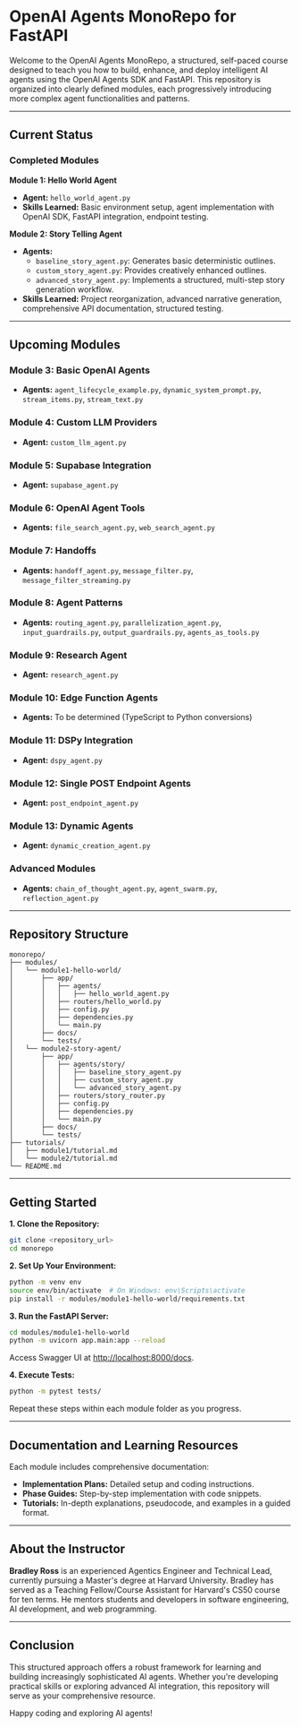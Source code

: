 <!-- File: README.md -->

# OpenAI Agents MonoRepo for FastAPI

Welcome to the OpenAI Agents MonoRepo, a structured, self-paced course designed to teach you how to build, enhance, and deploy intelligent AI agents using the OpenAI Agents SDK and FastAPI. This repository is organized into clearly defined modules, each progressively introducing more complex agent functionalities and patterns.

---

## Current Status

### Completed Modules

**Module 1: Hello World Agent**
- **Agent:** `hello_world_agent.py`
- **Skills Learned:** Basic environment setup, agent implementation with OpenAI SDK, FastAPI integration, endpoint testing.

**Module 2: Story Telling Agent**
- **Agents:**
  - `baseline_story_agent.py`: Generates basic deterministic outlines.
  - `custom_story_agent.py`: Provides creatively enhanced outlines.
  - `advanced_story_agent.py`: Implements a structured, multi-step story generation workflow.
- **Skills Learned:** Project reorganization, advanced narrative generation, comprehensive API documentation, structured testing.

---

## Upcoming Modules

### Module 3: Basic OpenAI Agents
- **Agents:** `agent_lifecycle_example.py`, `dynamic_system_prompt.py`, `stream_items.py`, `stream_text.py`

### Module 4: Custom LLM Providers
- **Agent:** `custom_llm_agent.py`

### Module 5: Supabase Integration
- **Agent:** `supabase_agent.py`

### Module 6: OpenAI Agent Tools
- **Agents:** `file_search_agent.py`, `web_search_agent.py`

### Module 7: Handoffs
- **Agents:** `handoff_agent.py`, `message_filter.py`, `message_filter_streaming.py`

### Module 8: Agent Patterns
- **Agents:** `routing_agent.py`, `parallelization_agent.py`, `input_guardrails.py`, `output_guardrails.py`, `agents_as_tools.py`

### Module 9: Research Agent
- **Agent:** `research_agent.py`

### Module 10: Edge Function Agents
- **Agents:** To be determined (TypeScript to Python conversions)

### Module 11: DSPy Integration
- **Agent:** `dspy_agent.py`

### Module 12: Single POST Endpoint Agents
- **Agent:** `post_endpoint_agent.py`

### Module 13: Dynamic Agents
- **Agent:** `dynamic_creation_agent.py`

### Advanced Modules
- **Agents:** `chain_of_thought_agent.py`, `agent_swarm.py`, `reflection_agent.py`

---

## Repository Structure

```
monorepo/
├── modules/
│   └── module1-hello-world/
│       ├── app/
│       │   ├── agents/
│       │   │   ├── hello_world_agent.py
│       │   ├── routers/hello_world.py
│       │   ├── config.py
│       │   ├── dependencies.py
│       │   └── main.py
│       ├── docs/
│       └── tests/
│   └── module2-story-agent/
│       ├── app/
│       │   ├── agents/story/
│       │   │   ├── baseline_story_agent.py
│       │   │   ├── custom_story_agent.py
│       │   │   └── advanced_story_agent.py
│       │   ├── routers/story_router.py
│       │   ├── config.py
│       │   ├── dependencies.py
│       │   └── main.py
│       ├── docs/
│       └── tests/
├── tutorials/
│   ├── module1/tutorial.md
│   └── module2/tutorial.md
└── README.md
```

---

## Getting Started

**1. Clone the Repository:**
```bash
git clone <repository_url>
cd monorepo
```

**2. Set Up Your Environment:**
```bash
python -m venv env
source env/bin/activate  # On Windows: env\Scripts\activate
pip install -r modules/module1-hello-world/requirements.txt
```

**3. Run the FastAPI Server:**
```bash
cd modules/module1-hello-world
python -m uvicorn app.main:app --reload
```

Access Swagger UI at [http://localhost:8000/docs](http://localhost:8000/docs).

**4. Execute Tests:**
```bash
python -m pytest tests/
```

Repeat these steps within each module folder as you progress.

---

## Documentation and Learning Resources

Each module includes comprehensive documentation:
- **Implementation Plans:** Detailed setup and coding instructions.
- **Phase Guides:** Step-by-step implementation with code snippets.
- **Tutorials:** In-depth explanations, pseudocode, and examples in a guided format.

---

## About the Instructor

**Bradley Ross** is an experienced Agentics Engineer and Technical Lead, currently pursuing a Master's degree at Harvard University. Bradley has served as a Teaching Fellow/Course Assistant for Harvard's CS50 course for ten terms.  He mentors students and developers in software engineering, AI development, and web programming.

---

## Conclusion

This structured approach offers a robust framework for learning and building increasingly sophisticated AI agents. Whether you're developing practical skills or exploring advanced AI integration, this repository will serve as your comprehensive resource.

Happy coding and exploring AI agents!

